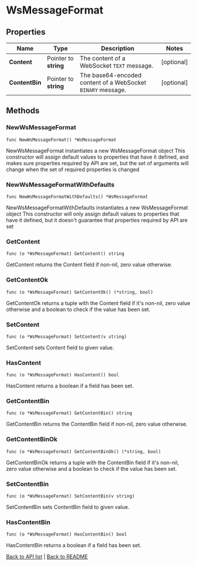# WsMessageFormat

## Properties

Name | Type | Description | Notes
------------ | ------------- | ------------- | -------------
**Content** | Pointer to **string** | The content of a WebSocket `TEXT` message. | [optional] 
**ContentBin** | Pointer to **string** | The base64-encoded content of a WebSocket `BINARY` message. | [optional] 

## Methods

### NewWsMessageFormat

`func NewWsMessageFormat() *WsMessageFormat`

NewWsMessageFormat instantiates a new WsMessageFormat object
This constructor will assign default values to properties that have it defined,
and makes sure properties required by API are set, but the set of arguments
will change when the set of required properties is changed

### NewWsMessageFormatWithDefaults

`func NewWsMessageFormatWithDefaults() *WsMessageFormat`

NewWsMessageFormatWithDefaults instantiates a new WsMessageFormat object
This constructor will only assign default values to properties that have it defined,
but it doesn't guarantee that properties required by API are set

### GetContent

`func (o *WsMessageFormat) GetContent() string`

GetContent returns the Content field if non-nil, zero value otherwise.

### GetContentOk

`func (o *WsMessageFormat) GetContentOk() (*string, bool)`

GetContentOk returns a tuple with the Content field if it's non-nil, zero value otherwise
and a boolean to check if the value has been set.

### SetContent

`func (o *WsMessageFormat) SetContent(v string)`

SetContent sets Content field to given value.

### HasContent

`func (o *WsMessageFormat) HasContent() bool`

HasContent returns a boolean if a field has been set.

### GetContentBin

`func (o *WsMessageFormat) GetContentBin() string`

GetContentBin returns the ContentBin field if non-nil, zero value otherwise.

### GetContentBinOk

`func (o *WsMessageFormat) GetContentBinOk() (*string, bool)`

GetContentBinOk returns a tuple with the ContentBin field if it's non-nil, zero value otherwise
and a boolean to check if the value has been set.

### SetContentBin

`func (o *WsMessageFormat) SetContentBin(v string)`

SetContentBin sets ContentBin field to given value.

### HasContentBin

`func (o *WsMessageFormat) HasContentBin() bool`

HasContentBin returns a boolean if a field has been set.


[Back to API list](../README.md#documentation-for-api-endpoints) | [Back to README](../README.md)
